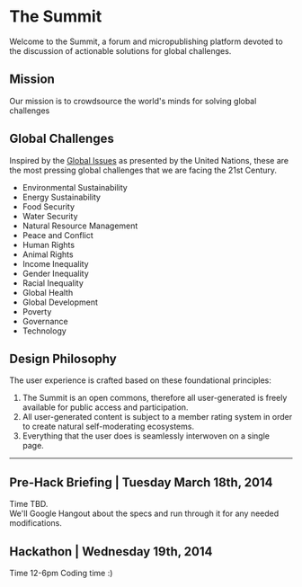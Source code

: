 # The Summit

Welcome to the Summit, a forum and micropublishing platform devoted to the discussion of actionable solutions for global challenges.

## Mission

Our mission is to crowdsource the world's minds for solving global challenges

## Global Challenges
Inspired by the [Global Issues](https://www.un.org/en/globalissues/) as presented by the United Nations, these are the most pressing global challenges that we are facing the 21st Century.

* Environmental Sustainability
* Energy Sustainability
* Food Security
* Water Security
* Natural Resource Management
* Peace and Conflict
* Human Rights
* Animal Rights
* Income Inequality
* Gender Inequality
* Racial Inequality
* Global Health
* Global Development
* Poverty
* Governance
* Technology

## Design Philosophy
The user experience is crafted based on these foundational principles:
1. The Summit is an open commons, therefore all user-generated is freely available for public access and participation.
2. All user-generated content is subject to a member rating system in order to create natural self-moderating ecosystems.
3. Everything that the user does is seamlessly interwoven on a single page.

***
## Pre-Hack Briefing | Tuesday March 18th, 2014
Time TBD.  
We'll Google Hangout about the specs and run through it for any needed modifications.

## Hackathon | Wednesday 19th, 2014
Time 12-6pm
Coding time :)